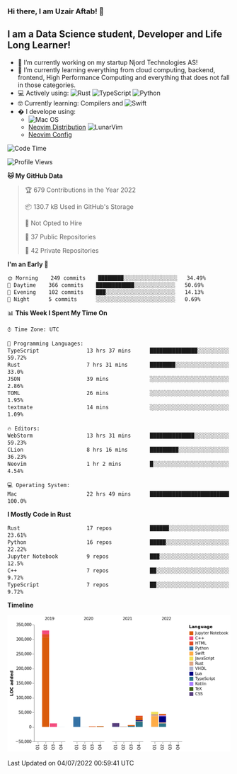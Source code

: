 ### Hi there, I am Uzair Aftab! 👋

## I am a Data Science student, Developer and Life Long Learner!
- 🔭 I’m currently working on my startup Njord Technologies AS!
- 🌱 I’m currently learning everything from cloud computing, backend, frontend, High Performance Computing and everything that does not fall in those categories.
- 💻 Actively using: <img alt="Rust" src="https://img.shields.io/badge/rust-%23000000.svg?style=for-the-badge&logo=rust&logoColor=white"/> <img alt="TypeScript" src="https://img.shields.io/badge/typescript-%23007ACC.svg?style=for-the-badge&logo=typescript&logoColor=white"/> <img alt="Python" src="https://img.shields.io/badge/python-%2314354C.svg?style=for-the-badge&logo=python&logoColor=white"/>
- 🤓 Currently learning: Compilers and ![Swift](https://img.shields.io/badge/swift-F54A2A?style=for-the-badge&logo=swift&logoColor=white)
- � I develope using: 
  - ![Mac OS](https://img.shields.io/badge/mac%20os-000000?style=for-the-badge&logo=macos&logoColor=F0F0F0)
  -  [Neovim Distribution](https://github.com/LunarVim/LunarVim) <img alt="LunarVim" src="https://www.lunarvim.org/assets/lunarvim_logo.png" width="5%"/>
  -  [Neovim Config](https://github.com/Uzaaft/lvim_abz)
  
<!--START_SECTION:waka-->
![Code Time](http://img.shields.io/badge/Code%20Time-0%20secs-blue)

![Profile Views](http://img.shields.io/badge/Profile%20Views-2-blue)

**🐱 My GitHub Data** 

> 🏆 679 Contributions in the Year 2022
 > 
> 📦 130.7 kB Used in GitHub's Storage 
 > 
> 🚫 Not Opted to Hire
 > 
> 📜 37 Public Repositories 
 > 
> 🔑 42 Private Repositories  
 > 
**I'm an Early 🐤** 

```text
🌞 Morning    249 commits    ████████░░░░░░░░░░░░░░░░░   34.49% 
🌆 Daytime    366 commits    ████████████░░░░░░░░░░░░░   50.69% 
🌃 Evening    102 commits    ███░░░░░░░░░░░░░░░░░░░░░░   14.13% 
🌙 Night      5 commits      ░░░░░░░░░░░░░░░░░░░░░░░░░   0.69%

```


📊 **This Week I Spent My Time On** 

```text
⌚︎ Time Zone: UTC

💬 Programming Languages: 
TypeScript               13 hrs 37 mins      ███████████████░░░░░░░░░░   59.72% 
Rust                     7 hrs 31 mins       ████████░░░░░░░░░░░░░░░░░   33.0% 
JSON                     39 mins             ░░░░░░░░░░░░░░░░░░░░░░░░░   2.86% 
TOML                     26 mins             ░░░░░░░░░░░░░░░░░░░░░░░░░   1.95% 
textmate                 14 mins             ░░░░░░░░░░░░░░░░░░░░░░░░░   1.09%

🔥 Editors: 
WebStorm                 13 hrs 31 mins      ██████████████░░░░░░░░░░░   59.23% 
CLion                    8 hrs 16 mins       █████████░░░░░░░░░░░░░░░░   36.23% 
Neovim                   1 hr 2 mins         █░░░░░░░░░░░░░░░░░░░░░░░░   4.54%

💻 Operating System: 
Mac                      22 hrs 49 mins      █████████████████████████   100.0%

```

**I Mostly Code in Rust** 

```text
Rust                     17 repos            ██████░░░░░░░░░░░░░░░░░░░   23.61% 
Python                   16 repos            █████░░░░░░░░░░░░░░░░░░░░   22.22% 
Jupyter Notebook         9 repos             ███░░░░░░░░░░░░░░░░░░░░░░   12.5% 
C++                      7 repos             ██░░░░░░░░░░░░░░░░░░░░░░░   9.72% 
TypeScript               7 repos             ██░░░░░░░░░░░░░░░░░░░░░░░   9.72%

```


**Timeline**

![Chart not found](https://raw.githubusercontent.com/Uzaaft/Uzaaft/master/charts/bar_graph.png) 


 Last Updated on 04/07/2022 00:59:41 UTC
<!--END_SECTION:waka-->
